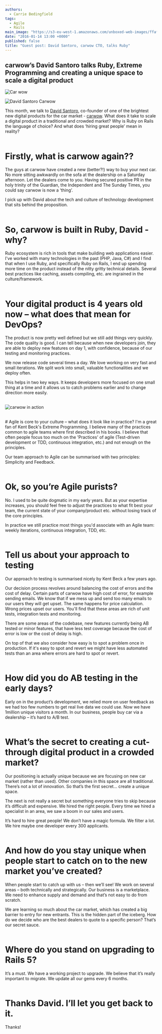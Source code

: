 ```yaml
---
authors:
  - Carrie Bedingfield
tags: 
  - Agile
  - Rails
main_image: "https://s3-eu-west-1.amazonaws.com/unboxed-web-images/ffaf19defd0a696b3415595415783516.jpg"
date: "2016-01-14 13:00 +0000"
published: false
title: "Guest post: David Santoro, carwow CTO, talks Ruby"
---
```





## carwow’s David Santoro talks Ruby, Extreme Programming and creating a unique space to scale a digital product

![Car wow](https://s3-eu-west-1.amazonaws.com/unboxed-web-images/1814e81fc8717e21775008bee639b0b1.png)

![David Santoro Carwow](https://s3-eu-west-1.amazonaws.com/unboxed-web-images/3e60afb92aeb846bc1aeb00dc86b5ec2.jpg)

This month, we talk to [David Santoro](https://twitter.com/soulnafein), co-founder of one of the brightest new digital products for the car market - [carwow](https://www.carwow.co.uk). What does it take to scale a digital product in a traditional and crowded market? Why is Ruby on Rails the language of choice? And what does ‘hiring great people’ mean in reality?<br/>
<br/>

# Firstly, what is carwow again??
The guys at carwow have created a new (better?!) way to buy your next car. No more sitting awkwardly on the sofa at the dealership on a Saturday afternoon. Let the dealers come to you. Having secured positive PR in the holy trinity of the Guardian, the Independent and The Sunday Times, you could say carwow is now a ‘thing’. 
 
I pick up with David about the tech and culture of technology development that sits behind the proposition.<br/>
<br/>

# So, carwow is built in Ruby, David - why?
Ruby ecosystem is rich in tools that make building web applications easier. I've worked with many technologies in the past (PHP, Java, C#) and I find that when I use Ruby, and specifically Ruby on Rails, I end up spending more time on the product instead of the nitty gritty technical details. Several best practices like caching, assets compiling, etc. are ingrained in the culture/framework.<br/>
<br/>
 
 
# Your digital product is 4 years old now – what does that mean for DevOps? 
The product is now pretty well defined but we still add things very quickly. The code quality is good. I can tell because when new developers join, they are able to deploy new features on day 1, with confidence, because of our testing and monitoring practices. 
 
We now release code several times a day. We love working on very fast and small iterations. We split work into small, valuable functionalities and we deploy often. 
 
This helps in two key ways. It keeps developers more focused on one small thing at a time and it allows us to catch problems earlier and to change direction more easily.<br/>
<br/>
 
![carwow in action](https://s3-eu-west-1.amazonaws.com/unboxed-web-images/ffaf19defd0a696b3415595415783516.jpg)
 
<br/>
# Agile is core to your culture – what does it look like in practice? 
I'm a great fan of Kent Beck's Extreme Programming. I believe many of the practices common to agile teams where first described in his books. 
I believe that often people focus too much on the 'Practices' of agile (Test-driven development or TDD, continuous integration, etc.) and not enough on the principles.  
 
Our team approach to Agile can be summarised with two principles: Simplicity and Feedback.<br/>
<br/> 
 
# Ok, so you’re Agile purists?  
No. I used to be quite dogmatic in my early years. But as your expertise increases, you should feel free to adjust the practices to what fit best your team, the current state of your company/product etc. without losing track of the core principles. 
 
In practice we still practice most things you'd associate with an Agile team: weekly iterations, continuous integration, TDD, etc.<br/>
<br/>

# Tell us about your approach to testing 
Our approach to testing is summarised nicely by Kent Beck a few years ago. 
 
Our decision process revolves around balancing the cost of errors and the cost of delay. Certain parts of carwow have high cost of error, for example sending emails. We know that if we mess up and send too many emails to our users they will get upset. The same happens for price calculation. Wrong prices upset our users. You'll find that these areas are rich of unit tests, integration tests and monitoring.

There are some areas of the codebase, new features currently being AB tested or minor features, that have less test coverage because the cost of error is low or the cost of delay is high. 
 
On top of that we also consider how easy is to spot a problem once in production. If it's easy to spot and revert we might have less automated tests than an area where errors are hard to spot or revert.<br/>
<br/>

# How did you do AB testing in the early days? 
Early on in the product’s development, we relied more on user feedback as we had too few numbers to get real live data we could use. Now we have 1million unique visitors a month. In our business, people buy car via a dealership – it’s hard to A/B test.<br/>
<br/>

# What’s the secret to creating a cut-through digital product in a crowded market? 
Our positioning is actually unique because we are focusing on new car market (rather than used). Other companies in this space are all traditional. There’s not a lot of innovation. So that’s the first secret… create a unique space. 
 
The next is not really a secret but something everyone tries to skip because it’s difficult and expensive. We hired the right people. Every time we hired a specialist in an area, we saw a boom in our sales and users. 
 
It’s hard to hire great people! We don’t have a magic formula. We filter a lot. We hire maybe one developer every 300 applicants.<br/>
<br/>

# And how do you stay unique when people start to catch on to the new market you’ve created? 
When people start to catch up with us – then we’ll see! We work on several areas – both technically and strategically. Our business is a marketplace. We need to enhance supply and demand and that’s not easy to do from scratch. 
 
We are learning so much about the car market, which has created a big barrier to entry for new entrants. This is the hidden part of the iceberg. How do we decide who are the best dealers to quote to a specific person? That’s our secret sauce.<br/>
<br/>

# Where do you stand on upgrading to Rails 5? 
It’s a must. We have a working project to upgrade. We believe that it’s really important to migrate. We update all our gems every 6 months.<br/>
<br/>

# Thanks David. I’ll let you get back to it. 
Thanks!
